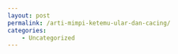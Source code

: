```yaml
---
layout: post
permalink: /arti-mimpi-ketemu-ular-dan-cacing/
categories:
    - Uncategorized
---
```



